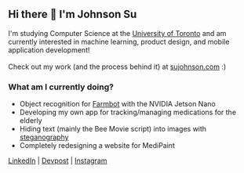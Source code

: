 ## Hi there 👋  I'm Johnson Su

I'm studying Computer Science at the [University of Toronto](https://www.utsc.utoronto.ca/home/) and am currently interested in machine learning, product design, and mobile application development!</br></br>
Check out my work (and the process behind it) at [sujohnson.com](https://sujohnson.com/) :)

### What am I currently doing?
 -   Object recognition for [Farmbot](https://farm.bot/) with the NVIDIA Jetson Nano</br>
 -   Developing my own app for tracking/managing medications for the elderly</br>
 -   Hiding text (mainly the Bee Movie script) into images with [steganography](https://en.wikipedia.org/wiki/Steganography)</br>
 -   Completely redesigning a website for MediPaint</br>
 
[LinkedIn](https://www.linkedin.com/in/johnson-su/) | [Devpost](https://devpost.com/Johnson-Su) | [Instagram](https://www.instagram.com/johnson.s.u/)
